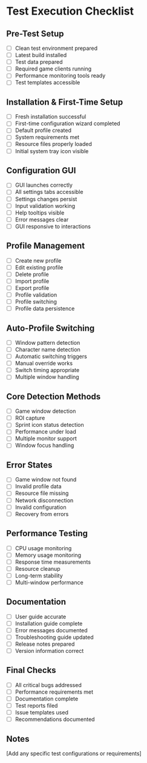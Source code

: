 # Test Execution Checklist

## Pre-Test Setup
- [ ] Clean test environment prepared
- [ ] Latest build installed
- [ ] Test data prepared
- [ ] Required game clients running
- [ ] Performance monitoring tools ready
- [ ] Test templates accessible

## Installation & First-Time Setup
- [ ] Fresh installation successful
- [ ] First-time configuration wizard completed
- [ ] Default profile created
- [ ] System requirements met
- [ ] Resource files properly loaded
- [ ] Initial system tray icon visible

## Configuration GUI
- [ ] GUI launches correctly
- [ ] All settings tabs accessible
- [ ] Settings changes persist
- [ ] Input validation working
- [ ] Help tooltips visible
- [ ] Error messages clear
- [ ] GUI responsive to interactions

## Profile Management
- [ ] Create new profile
- [ ] Edit existing profile
- [ ] Delete profile
- [ ] Import profile
- [ ] Export profile
- [ ] Profile validation
- [ ] Profile switching
- [ ] Profile data persistence

## Auto-Profile Switching
- [ ] Window pattern detection
- [ ] Character name detection
- [ ] Automatic switching triggers
- [ ] Manual override works
- [ ] Switch timing appropriate
- [ ] Multiple window handling

## Core Detection Methods
- [ ] Game window detection
- [ ] ROI capture
- [ ] Sprint icon status detection
- [ ] Performance under load
- [ ] Multiple monitor support
- [ ] Window focus handling

## Error States
- [ ] Game window not found
- [ ] Invalid profile data
- [ ] Resource file missing
- [ ] Network disconnection
- [ ] Invalid configuration
- [ ] Recovery from errors

## Performance Testing
- [ ] CPU usage monitoring
- [ ] Memory usage monitoring
- [ ] Response time measurements
- [ ] Resource cleanup
- [ ] Long-term stability
- [ ] Multi-window performance

## Documentation
- [ ] User guide accurate
- [ ] Installation guide complete
- [ ] Error messages documented
- [ ] Troubleshooting guide updated
- [ ] Release notes prepared
- [ ] Version information correct

## Final Checks
- [ ] All critical bugs addressed
- [ ] Performance requirements met
- [ ] Documentation complete
- [ ] Test reports filed
- [ ] Issue templates used
- [ ] Recommendations documented

## Notes
[Add any specific test configurations or requirements] 